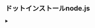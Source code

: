 ## ドットインストールnode.js

<details>
    <summary></summary>
    <ul>
      <li>#01 Node.jsとはなにか？</li>
      <li>#02 スレッドモデルとイベントループ</li>
      <li>#03 はじめてのNode.js</li>
      <li>#04 ノンブロッキングな処理とはなにか？</li>
      <li>#05 Webサーバーを作ってみよう</li>
      <li>#06 設定を外部ファイルに移してみよう</li>
      <li>#07 URLによって処理を変えてみよう</li>
      <li>#08 HTMLファイルを読み込んでみよう</li>
      <!-- <li>#09 npmを使ってみよう </li>
      <li>#10 ejsを使ってページを表示してみよう</li>
      <li>#11 一行掲示板を作ってみよう (</li>
      <li>##12 フォームを表示させてみよう</li>
      <li>#13 投稿されたデータを表示しよう </li>
      <li>#14 MongoDBに接続してみよう </li>
      <li>#15 ドキュメントを挿入してみよう </li>
      <li>#16 ドキュメントを抽出してみよう</li> -->
    </ul>
</details>